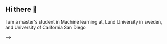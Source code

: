 ## Hi there 👋

I am a master's student in Machine learning at, Lund University in sweden, and University of California San Diego

-->
